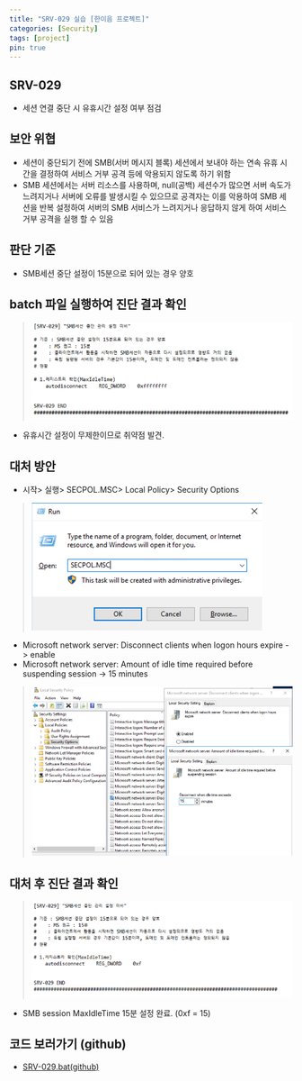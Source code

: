 ```yaml
---
title: "SRV-029 실습 [한이음 프로젝트]"
categories: [Security]
tags: [project]
pin: true
---
```


## SRV-029
- 세션 연결 중단 시 유휴시간 설정 여부 점검

## 보안 위협
- 세션이 중단되기 전에 SMB(서버 메시지 블록) 세션에서 보내야 하는 연속 유휴 시간을 결정하여 서비스 거부 공격 등에 악용되지 않도록 하기 위함
- SMB 세션에서는 서버 리소스를 사용하며, null(공백) 세션수가 많으면 서버 속도가 느려지거나 서버에 오류를 발생시킬 수 있으므로 공격자는 이를 악용하여 SMB 세션을 반복 설정하여 서버의 SMB 서비스가 느려지거나 응답하지 않게 하여 서비스 거부 공격을 실행 할 수 있음

## 판단 기준
- SMB세션 중단 설정이 15분으로 되어 있는 경우 양호


## batch 파일 실행하여 진단 결과 확인
>![0](/assets/img/SRV-029/SRV-029-1.png)

- 유휴시간 설정이 무제한이므로 취약점 발견.

## 대처 방안
- 시작> 실행> SECPOL.MSC> Local Policy> Security Options
>![1](/assets/img/SRV-029/263600102-4480eb37-731c-4855-8e8f-08694eb6c67a.png)


-  Microsoft network server: Disconnect clients when logon hours expire -> enable
-  Microsoft network server: Amount of idle time required before suspending session -> 15 minutes 
>![2](/assets/img/SRV-029/263600052-63bbcafe-e7c8-48e8-bc9b-3d4b9466d262.png)



## 대처 후 진단 결과 확인
>![3](/assets/img/SRV-029/263600135-41b7f093-fd5a-4f08-9437-d4197190d8b7.png)

- SMB session MaxIdleTime 15분 설정 완료.  (0xf = 15)


## 코드 보러가기 (github)
- <a href= "https://github.com/erika2852/SRV-029/blob/main/SRV-029.bat"> SRV-029.bat(github)</a>